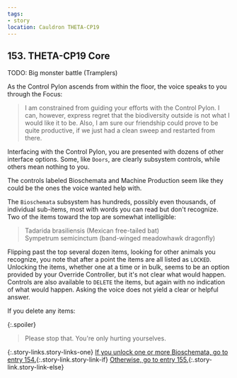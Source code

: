 ```yaml
---
tags:
- story
location: Cauldron THETA-CP19
---
```


## 153. THETA-CP19 Core

TODO: Big monster battle (Tramplers)

As the Control Pylon ascends from within the floor, the voice speaks to you through the Focus:

> I am constrained from guiding your efforts with the Control Pylon.
> I can, however, express regret that the biodiversity outside is not what I would like it to be.
> Also, I am sure our friendship could prove to be quite productive, if we just had a clean sweep and restarted from there.

Interfacing with the Control Pylon, you are presented with dozens of other interface options.
Some, like `Doors`, are clearly subsystem controls, while others mean nothing to you.

The controls labeled <span class="spoiler">Bioschemata</span> and <span class="spoiler">Machine Production</span> seem like they could be the ones the voice wanted help with.

The `Bioschemata` subsystem has hundreds, possibly even thousands, of individual sub-items, most with words you can read but don't recognize.
Two of the items toward the top are somewhat intelligible:
 
> Tadarida brasiliensis (Mexican free-tailed bat) \
> Sympetrum semicinctum (band-winged meadowhawk dragonfly)

Flipping past the top several dozen items, looking for other animals you recognize, you note that after a point the items are all listed as `LOCKED`.
Unlocking the items, whether one at a time or in bulk, seems to be an option provided by your Override Controller, but it's not clear what would happen.
Controls are also available to `DELETE` the items, but again with no indication of what would happen.
Asking the voice does not yield a clear or helpful answer.

If you delete any items:

{:.spoiler}
> Please stop that.
> You're only hurting yourselves.

{:.story-links.story-links-one}
[If you unlock one or more Bioschemata, go to entry 154.](154-unlocked-bioschemata.md){:.story-link.story-link-if}
[Otherwise, go to entry 155.](155-locked-bioschemata.md){:.story-link.story-link-else}
